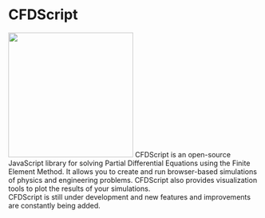 # CFDScript
<!-- <a href="https://www.cfdscript.com/"><img src="./images/logo.png" align="left" hspace="10" vspace="6" width="200" height="70"></a>-->
<img src="https://cfdscript.github.io/CFDScript-website/images/example1.png" width="250" >
CFDScript is an open-source JavaScript library for solving Partial Differential Equations using the Finite Element Method. It allows you to create and run browser-based simulations of physics and engineering problems. CFDScript also provides visualization tools to plot the results of your simulations.
<br>
CFDScript is still under development and new features and improvements are constantly being added.

<!-- ## Start here 
See the 
This project is actively maintained on -->

<!-- ## Disclaimer
This software is provided as-is, without any warranty, expressed or implied. The authors and copyright holders of this software shall not be liable for any claim or damages arising from its use. -->
